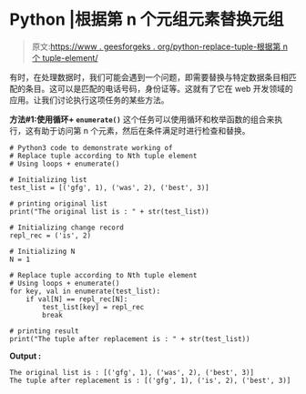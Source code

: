# Python |根据第 n 个元组元素替换元组

> 原文:[https://www . geesforgeks . org/python-replace-tuple-根据第 n 个 tuple-element/](https://www.geeksforgeeks.org/python-replace-tuple-according-to-nth-tuple-element/)

有时，在处理数据时，我们可能会遇到一个问题，即需要替换与特定数据条目相匹配的条目。这可以是匹配的电话号码，身份证等。这就有了它在 web 开发领域的应用。让我们讨论执行这项任务的某些方法。

**方法#1:使用循环+ `enumerate()`**
这个任务可以使用循环和枚举函数的组合来执行，这有助于访问第 n 个元素，然后在条件满足时进行检查和替换。

```
# Python3 code to demonstrate working of
# Replace tuple according to Nth tuple element
# Using loops + enumerate()

# Initializing list
test_list = [('gfg', 1), ('was', 2), ('best', 3)]

# printing original list
print("The original list is : " + str(test_list))

# Initializing change record
repl_rec = ('is', 2)

# Initializing N 
N = 1

# Replace tuple according to Nth tuple element
# Using loops + enumerate()
for key, val in enumerate(test_list):
    if val[N] == repl_rec[N]:
        test_list[key] = repl_rec
        break

# printing result
print("The tuple after replacement is : " + str(test_list))
```

**Output :**

```
The original list is : [('gfg', 1), ('was', 2), ('best', 3)]
The tuple after replacement is : [('gfg', 1), ('is', 2), ('best', 3)]

```